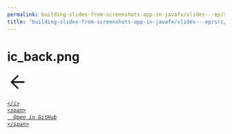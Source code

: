 ```yaml
---
permalink: building-slides-from-screenshots-app-in-javafx/slides---ep/src/main/resources/ic_back.png.html
title: "building-slides-from-screenshots-app-in-javafx/slides---ep/src/main/resources/ic_back.png"
---
```


# ic_back.png
<img src="ic_back.png" alt="ic_back.png" />
<div class="social open-gh-btn my-4">
  <a class="btn btn-github" href="https://github.com/tobiasbriones/blog/tree/main/swe/dev/java/javafx/drawing/productivity/building-slides-from-screenshots-app-in-javafx/slides---ep/src/main/resources/ic_back.png" target="_blank">
    <i class="fab fa-github">
      
    </i>
    <span>
      Open in GitHub
    </span>
  </a>
</div>